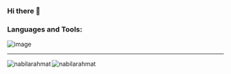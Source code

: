 ### Hi there 👋

<!--
**nabilarahmat/nabilarahmat** is a ✨ _special_ ✨ repository because its `README.md` (this file) appears on your GitHub profile.

Here are some ideas to get you started:

- 🔭 I’m currently working on ...
- 🌱 I’m currently learning ...
- 👯 I’m looking to collaborate on ...
- 🤔 I’m looking for help with ...
- 💬 Ask me about ...
- 📫 How to reach me: ...
- 😄 Pronouns: ...
- ⚡ Fun fact: ...
-->

### Languages and Tools: 

![image](https://github.com/nabilarahmat/nabilarahmat/assets/168509585/99bc3b8d-3837-4d57-9985-fee35afc45e3)

---
<p><img align="left" src="https://github-readme-stats.vercel.app/api/top-langs?username=nabilarahmat&show_icons=true&locale=en&layout=compact" alt="nabilarahmat" /></p>

<p><img align="center" src="https://github-readme-streak-stats.herokuapp.com/?user=nabilarahmat&" alt="nabilarahmat" /></p>
